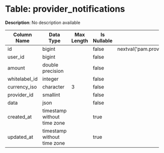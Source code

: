 # Table: provider_notifications

**Description**: No description available

| Column Name | Data Type | Max Length | Is Nullable | Default | Primary Key | Foreign Key |
|-------------|-----------|------------|-------------|---------|-------------|-------------|
| id | bigint |  | false | nextval('pam.provider_notifications_id_seq'::regclass) | provider_notifications | provider_notifications |
| user_id | bigint |  | false |  | provider_notifications | users |
| amount | double precision |  | false |  |  |  |
| whitelabel_id | integer |  | false |  | provider_notifications | whitelabels |
| currency_iso | character | 3 | false |  | provider_notifications | currencies |
| provider_id | smallint |  | false |  | provider_notifications | providers |
| data | json |  | false |  |  |  |
| created_at | timestamp without time zone |  | true |  |  |  |
| updated_at | timestamp without time zone |  | true |  |  |  |
